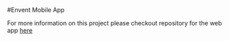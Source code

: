 #Envent Mobile App

For more information on this project please checkout repository for the web app [here](https://github.com/jcompagni10/envent)
